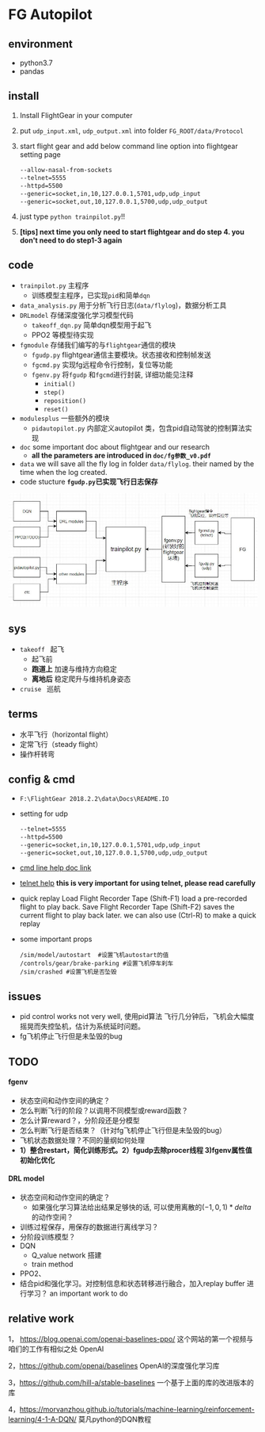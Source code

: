 # FG Autopilot

## environment

- python3.7
- pandas 

## install

1. Install FlightGear in your computer

2. put `udp_input.xml`, `udp_output.xml` into folder `FG_ROOT/data/Protocol`

3. start flight gear and  add below command line option into flightgear setting page

    ```
    --allow-nasal-from-sockets
    --telnet=5555
    --httpd=5500
    --generic=socket,in,10,127.0.0.1,5701,udp,udp_input
    --generic=socket,out,10,127.0.0.1,5700,udp,udp_output
    ```

4. just type `python trainpilot.py`!! 

5. **[tips] next time you only need to start flightgear and do step 4. you don't need to do step1-3 again**

## code

- `trainpilot.py` 主程序
    - 训练模型主程序，已实现`pid`和简单`dqn`
- `data_analysis.py`  用于分析飞行日志(`data/flylog`)，数据分析工具
- `DRLmodel` 存储深度强化学习模型代码
    - `takeoff_dqn.py` 简单dqn模型用于起飞
    - PPO2 等模型待实现
- `fgmodule` 存储我们编写的与`flightgear`通信的模块
    - `fgudp.py`  flightgear通信主要模块。状态接收和控制帧发送
    - `fgcmd.py`  实现fg远程命令行控制，复位等功能
    - `fgenv.py` 将`fgudp` 和`fgcmd`进行封装, 详细功能见注释
        - `initial()`
        - `step()`
        - `reposition()` 
        - `reset()`
- `modulesplus` 一些额外的模块
    - `pidautopilot.py` 内部定义autopilot 类，包含pid自动驾驶的控制算法实现
- `doc` some important doc about flightgear and our research
    - **all the parameters are introduced in `doc/fg参数_v0.pdf `**
- `data` we will save all the fly log in folder `data/flylog`. their named by the time when the log created.
- code stucture  **`fgudp.py`已实现飞行日志保存** 

![struct](doc/struct_v0.1.4.jpg)

## sys

- `takeoff ` 起飞
    - 起飞前
    - **跑道上** 加速与维持方向稳定
    - **离地后** 稳定爬升与维持机身姿态
- `cruise ` 巡航

## terms

- 水平飞行（horizontal flight）
- 定常飞行（steady flight）
- 操作杆转弯

## config & cmd

- `F:\FlightGear 2018.2.2\data\Docs\README.IO`

- setting for udp 
    ```
    --telnet=5555
    --httpd=5500
    --generic=socket,in,10,127.0.0.1,5701,udp,udp_input
    --generic=socket,out,10,127.0.0.1,5700,udp,udp_output
    ```

- [cmd line help doc link](http://flightgear.sourceforge.net/getstart-en/getstart-enpa2.html)

- [telnet help](http://wiki.flightgear.org/Telnet_usage#nasal?tdsourcetag=s_pctim_aiomsg) **this is very important for using telnet, please read carefully**

- quick replay
    Load Flight Recorder Tape (Shift-F1) load a pre-recorded flight to play back.
    Save Flight Recorder Tape (Shift-F2) saves the current flight to play back later.
    we can also use (Ctrl-R) to make a quick replay

- some important props 
    ```
    /sim/model/autostart  #设置飞机autostart的值
    /controls/gear/brake-parking #设置飞机停车刹车
    /sim/crashed #设置飞机是否坠毁
    ```

## issues
- pid control works not very well, 使用pid算法 飞行几分钟后，飞机会大幅度摇晃而失控坠机，估计为系统延时问题。
- fg飞机停止飞行但是未坠毁的bug

## TODO

#### fgenv

- 状态空间和动作空间的确定？
- 怎么判断飞行的阶段？以调用不同模型或reward函数？
- 怎么计算reward？，分阶段还是分模型
- 怎么判断飞行是否结束？（针对fg飞机停止飞行但是未坠毁的bug）
- 飞机状态数据处理？不同的量纲如何处理
- **1）整合restart，简化训练形式。2）fgudp去除procer线程 3)fgenv属性值初始化优化**

#### DRL model

- 状态空间和动作空间的确定？
    -  如果强化学习算法给出结果足够快的话, 可以使用离散的$(-1,0,1)*delta$的动作空间？
- 训练过程保存，用保存的数据进行离线学习？
- 分阶段训练模型？
- DQN 
    - Q_value network 搭建
    - train method
- PPO2、
- 结合pid和强化学习。对控制信息和状态转移进行融合，加入replay buffer 进行学习？ an important work to do

## relative work

1， <https://blog.openai.com/openai-baselines-ppo/> 这个网站的第一个视频与咱们的工作有相似之处 OpenAI

2，<https://github.com/openai/baselines> OpenAI的深度强化学习库

3，<https://github.com/hill-a/stable-baselines>  一个基于上面的库的改进版本的库

4，<https://morvanzhou.github.io/tutorials/machine-learning/reinforcement-learning/4-1-A-DQN/> 莫凡python的DQN教程